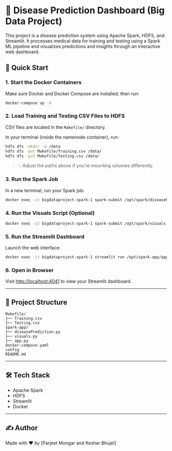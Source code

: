 # 🧠 Disease Prediction Dashboard (Big Data Project)

This project is a disease prediction system using Apache Spark, HDFS, and Streamlit. It processes medical data for training and testing using a Spark ML pipeline and visualizes predictions and insights through an interactive web dashboard.

## 🚀 Quick Start

### 1. Start the Docker Containers

Make sure Docker and Docker Compose are installed, then run:

```bash
docker-compose up -d
````

### 2. Load Training and Testing CSV Files to HDFS

CSV files are located in the `Makefile/` directory.

In your terminal (inside the namenode container), run:

```bash
hdfs dfs -mkdir -p /data
hdfs dfs -put Makefile/Training.csv /data/
hdfs dfs -put Makefile/Testing.csv /data/
```

> 💡 Adjust the paths above if you're mounting volumes differently.

### 3. Run the Spark Job

In a new terminal, run your Spark job:

```bash
docker exec -it bigdataproject-spark-1 spark-submit /opt/spark/diseasePrediction.py
```

### 4. Run the Visuals Script (Optional)

```bash
docker exec -it bigdataproject-spark-1 spark-submit /opt/spark/visuals.py
```

### 5. Run the Streamlit Dashboard

Launch the web interface:

```bash
docker exec -it bigdataproject-spark-1 streamlit run /opt/spark-app/app.py --server.port=4041 --server.address=0.0.0.0
```

### 6. Open in Browser

Visit [http://localhost:4041](http://localhost:4041) to view your Streamlit dashboard.

---

## 📁 Project Structure

```
Makefile/
├── Training.csv
├── Testing.csv
spark-app/
├── diseasePrediction.py
├── visuals.py
├── app.py
docker-compose.yaml
config
README.md
```

---

## 🛠️ Tech Stack

* Apache Spark
* HDFS
* Streamlit
* Docker

---

## ✍️ Author

Made with ❤️ by \[Parjeet Mongar and Keshar Bhujel]
